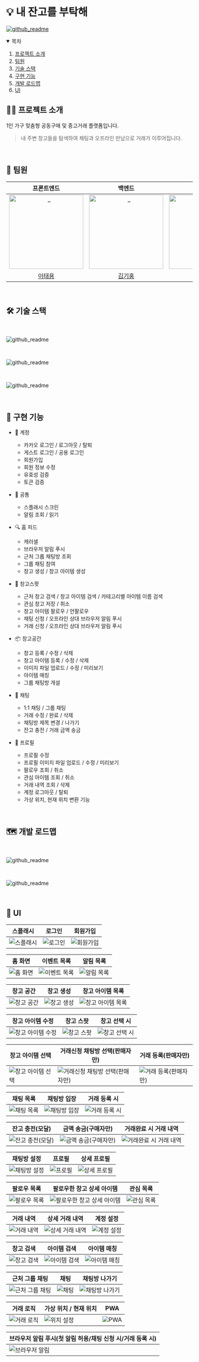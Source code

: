 # 💡 내 잔고를 부탁해

[![github_readme](https://naejango-s3-image.s3.ap-northeast-2.amazonaws.com/outer/naejango_banner.jpg)](https://naejango.site/)

<details open="open">
  <summary>목차</summary>
  <ol>
    <li><a href="#-프로젝트-소개">프로젝트 소개</a></li>
    <li><a href="#-팀원">팀원</a></li>
    <li><a href="#-기술-스택">기술 스택</a></li>
    <li><a href="#-구현-기능">구현 기능</a></li>
    <li><a href="#%EF%B8%8F-개발-로드맵">개발 로드맵</a></li>
    <li><a href="#-ui">UI</a></li>
  </ol>
</details>

## 💁‍♂ 프로젝트 소개

1인 가구 맞춤형 공동구매 및 중고거래 플랫폼입니다.

> 내 주변 창고들을 탐색하여 채팅과 오프라인 만남으로 거래가 이루어집니다.

<br />

## 🌟 팀원

|                                                       프론트엔드                                                        |                                                        백엔드                                                         |                                                         백엔드                                                          
| :---------------------------------------------------------------------------------------------------------------------: | :-----------------------------------------------------------------------------------------------------------------------: | :---------------------------------------------------------------------------------------------------------------------: |
| <img src="https://naejango-s3-image.s3.ap-northeast-2.amazonaws.com/outer/github_avatar_taeyong.png" width=200px alt="_"/> | <img src="https://naejango-s3-image.s3.ap-northeast-2.amazonaws.com/outer/github_avatar_kihong.jpeg" width=200px alt="_"/> | <img src="https://naejango-s3-image.s3.ap-northeast-2.amazonaws.com/outer/github_avatar_sejun.jpeg" width=200px alt="_"/> |
|                                           [이태용](https://github.com/airhalfsoundhalf)                                            |                                            [김기홍](https://github.com/utopiandreams)                                            |                                          [안세준](https://github.com/asjjun)                                           |

<br />

## 🛠 기술 스택

<br />

![github_readme](https://naejango-s3-image.s3.ap-northeast-2.amazonaws.com/outer/naejango_frontend_tech.svg)

<br />

![github_readme](https://naejango-s3-image.s3.ap-northeast-2.amazonaws.com/outer/naejango_backend_tech.svg)

<br />

![github_readme](https://naejango-s3-image.s3.ap-northeast-2.amazonaws.com/outer/naejango_infra_tech.svg)

<br />

## 📱 구현 기능

- 🔐 계정
  - 카카오 로그인 / 로그아웃 / 탈퇴
  - 게스트 로그인 / 공용 로그인
  - 회원가입
  - 회원 정보 수정
  - 유효성 검증
  - 토큰 검증
 
- 📌 공통
  - 스플래시 스크린
  - 알림 조회 / 읽기
 

- 🔍 홈 피드
  - 캐러셀
  - 브라우저 알림 푸시
  - 근처 그룹 채팅방 조회
  - 그룹 채팅 참여
  - 창고 생성 / 창고 아이템 생성

- 📍 창고스팟
  - 근처 창고 검색 / 창고 아이템 검색 / 카테고리별 아이템 이름 검색
  - 관심 창고 저장 / 취소
  - 창고 아이템 팔로우 / 언팔로우
  - 채팅 신청 / 오프라인 상대 브라우저 알림 푸시
  - 거래 신청 / 오프라인 상대 브라우저 알림 푸시
 
- 📦 창고공간
  - 창고 등록 / 수정 / 삭제
  - 창고 아이템 등록 / 수정 / 삭제
  - 이미지 파일 업로드 / 수정 / 미리보기
  - 아이템 매칭
  - 그룹 채팅방 개설

- 💬 채팅
  - 1:1 채팅 / 그룹 채팅
  - 거래 수정 / 완료 / 삭제
  - 채팅방 제목 변경 / 나가기
  - 잔고 충전 / 거래 금액 송금

- 👤 프로필
  - 프로필 수정
  - 프로필 이미지 파일 업로드 / 수정 / 미리보기
  - 팔로우 조회 / 취소
  - 관심 아이템 조회 / 취소
  - 거래 내역 조회 / 삭제
  - 계정 로그아웃 / 탈퇴
  - 가상 위치, 현재 위치 변환 기능

<br />

## 🗺️ 개발 로드맵

<br />

![github_readme](https://naejango-s3-image.s3.ap-northeast-2.amazonaws.com/outer/naejango_user_service.png)

<br />

![github_readme](https://naejango-s3-image.s3.ap-northeast-2.amazonaws.com/outer/naejango_ci_05.svg)

<br />

## 🎨 UI



|스플래시 | 로그인| 회원가입 | 
|---|---|---|
|![스플래시](https://naejango-s3-image.s3.ap-northeast-2.amazonaws.com/outer/layout/splash-2.gif)|![로그인](https://naejango-s3-image.s3.ap-northeast-2.amazonaws.com/outer/layout/login.svg)|![회원가입](https://naejango-s3-image.s3.ap-northeast-2.amazonaws.com/outer/layout/03.svg)|

|홈 화면| 이벤트 목록 | 알림 목록 |
|---|---|---|
|![홈 화면](https://naejango-s3-image.s3.ap-northeast-2.amazonaws.com/outer/layout/04_01.svg)|![이벤트 목록](https://naejango-s3-image.s3.ap-northeast-2.amazonaws.com/outer/layout/05_01.svg)|![알림 목록](https://naejango-s3-image.s3.ap-northeast-2.amazonaws.com/outer/layout/06.svg)|

|창고 공간| 창고 생성 | 창고 아이템 목록 |
|---|---|---|
|![창고 공간](https://naejango-s3-image.s3.ap-northeast-2.amazonaws.com/outer/layout/07.svg)|![창고 생성](https://naejango-s3-image.s3.ap-northeast-2.amazonaws.com/outer/layout/08_2.svg)|![창고 아이템 목록](https://naejango-s3-image.s3.ap-northeast-2.amazonaws.com/outer/layout/09.svg)|

|창고 아이템 수정| 창고 스팟 | 창고 선택 시 |
|---|---|---|
|![창고 아이템 수정](https://naejango-s3-image.s3.ap-northeast-2.amazonaws.com/outer/layout/10-1.svg)|![창고 스팟](https://naejango-s3-image.s3.ap-northeast-2.amazonaws.com/outer/layout/11.svg)|![창고 선택 시](https://naejango-s3-image.s3.ap-northeast-2.amazonaws.com/outer/layout/12.svg)|

|창고 아이템 선택 | 거래신청 채팅방 선택(판매자만) | 거래 등록(판매자만) |
|---|---|---|
|![창고 아이템 선택](https://naejango-s3-image.s3.ap-northeast-2.amazonaws.com/outer/layout/13.svg)|![거래신청 채팅방 선택(판매자만)](https://naejango-s3-image.s3.ap-northeast-2.amazonaws.com/outer/layout/14.svg)|![거래 등록(판매자만)](https://naejango-s3-image.s3.ap-northeast-2.amazonaws.com/outer/layout/15.svg)|

|채팅 목록 | 채팅방 입장 | 거래 등록 시 |
|---|---|---|
|![채팅 목록](https://naejango-s3-image.s3.ap-northeast-2.amazonaws.com/outer/layout/16.svg)|![채팅방 입장](https://naejango-s3-image.s3.ap-northeast-2.amazonaws.com/outer/layout/17.svg)|![거래 등록 시](https://naejango-s3-image.s3.ap-northeast-2.amazonaws.com/outer/layout/18.svg)|

|잔고 충전(모달) | 금액 송금(구매자만) | 거래완료 시 거래 내역 |
|---|---|---|
|![잔고 충전(모달)](https://naejango-s3-image.s3.ap-northeast-2.amazonaws.com/outer/layout/19.svg)|![금액 송금(구매자만)](https://naejango-s3-image.s3.ap-northeast-2.amazonaws.com/outer/layout/20.svg)|![거래완료 시 거래 내역](https://naejango-s3-image.s3.ap-northeast-2.amazonaws.com/outer/layout/21.svg)|

|채팅방 설정 | 프로필 | 상세 프로필 |
|---|---|---|
|![채팅방 설정](https://naejango-s3-image.s3.ap-northeast-2.amazonaws.com/outer/layout/22.svg)|![프로필](https://naejango-s3-image.s3.ap-northeast-2.amazonaws.com/outer/layout/23.svg)|![상세 프로필](https://naejango-s3-image.s3.ap-northeast-2.amazonaws.com/outer/layout/24.svg)|

|팔로우 목록 | 팔로우한 창고 상세 아이템 | 관심 목록 |
|---|---|---|
|![팔로우 목록](https://naejango-s3-image.s3.ap-northeast-2.amazonaws.com/outer/layout/25.svg)|![팔로우한 창고 상세 아이템](https://naejango-s3-image.s3.ap-northeast-2.amazonaws.com/outer/layout/26.svg)|![관심 목록](https://naejango-s3-image.s3.ap-northeast-2.amazonaws.com/outer/layout/27.svg)|

|거래 내역 | 상세 거래 내역 | 계정 설정 |
|---|---|---|
|![거래 내역](https://naejango-s3-image.s3.ap-northeast-2.amazonaws.com/outer/layout/28.svg)|![상세 거래 내역](https://naejango-s3-image.s3.ap-northeast-2.amazonaws.com/outer/layout/29.svg)|![계정 설정](https://naejango-s3-image.s3.ap-northeast-2.amazonaws.com/outer/layout/30.svg)|

| 창고 검색 | 아이템 검색 | 아이템 매칭 |
|---|---|---|
|![창고 검색](https://naejango-s3-image.s3.ap-northeast-2.amazonaws.com/outer/layout/storage_search_2.gif)|![아이템 검색](https://naejango-s3-image.s3.ap-northeast-2.amazonaws.com/outer/layout/searching.gif)|![아이템 매칭](https://naejango-s3-image.s3.ap-northeast-2.amazonaws.com/outer/layout/matching.gif)|

|근처 그룹 채팅 | 채팅 | 채팅방 나가기 |
|---|---|---|
|![근처 그룹 채팅](https://naejango-s3-image.s3.ap-northeast-2.amazonaws.com/outer/layout/nearby.gif)|![채팅](https://naejango-s3-image.s3.ap-northeast-2.amazonaws.com/outer/layout/chatting.gif)|![채팅방 나가기](https://naejango-s3-image.s3.ap-northeast-2.amazonaws.com/outer/layout/chat_out_04.gif)|

| 거래 로직 | 가상 위치 / 현재 위치 | PWA |
|---|---|---|
|![거래 로직](https://naejango-s3-image.s3.ap-northeast-2.amazonaws.com/outer/layout/transaction.gif)|![위치 설정](https://naejango-s3-image.s3.ap-northeast-2.amazonaws.com/outer/layout/gps.gif)|![PWA](https://naejango-s3-image.s3.ap-northeast-2.amazonaws.com/outer/layout/pwa-1.gif)|

|브라우저 알림 푸시(첫 알림 허용/채팅 신청 시/거래 등록 시)
|---|
|![브라우저 알림](https://naejango-s3-image.s3.ap-northeast-2.amazonaws.com/outer/layout/sse.gif)|



<br />
<br />

